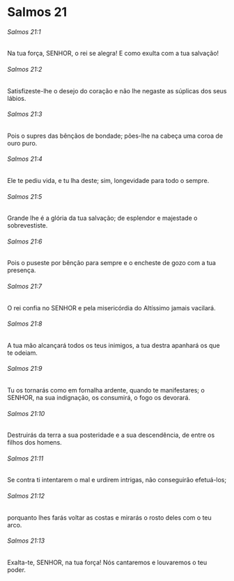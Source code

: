 # Salmos 21

###### Salmos 21:1

Na tua força, SENHOR, o rei se alegra! E como exulta com a tua salvação!

###### Salmos 21:2

Satisfizeste-lhe o desejo do coração e não lhe negaste as súplicas dos seus lábios.

###### Salmos 21:3

Pois o supres das bênçãos de bondade; pões-lhe na cabeça uma coroa de ouro puro.

###### Salmos 21:4

Ele te pediu vida, e tu lha deste; sim, longevidade para todo o sempre.

###### Salmos 21:5

Grande lhe é a glória da tua salvação; de esplendor e majestade o sobrevestiste.

###### Salmos 21:6

Pois o puseste por bênção para sempre e o encheste de gozo com a tua presença.

###### Salmos 21:7

O rei confia no SENHOR e pela misericórdia do Altíssimo jamais vacilará.

###### Salmos 21:8

A tua mão alcançará todos os teus inimigos, a tua destra apanhará os que te odeiam.

###### Salmos 21:9

Tu os tornarás como em fornalha ardente, quando te manifestares; o SENHOR, na sua indignação, os consumirá, o fogo os devorará.

###### Salmos 21:10

Destruirás da terra a sua posteridade e a sua descendência, de entre os filhos dos homens.

###### Salmos 21:11

Se contra ti intentarem o mal e urdirem intrigas, não conseguirão efetuá-los;

###### Salmos 21:12

porquanto lhes farás voltar as costas e mirarás o rosto deles com o teu arco.

###### Salmos 21:13

Exalta-te, SENHOR, na tua força! Nós cantaremos e louvaremos o teu poder.

